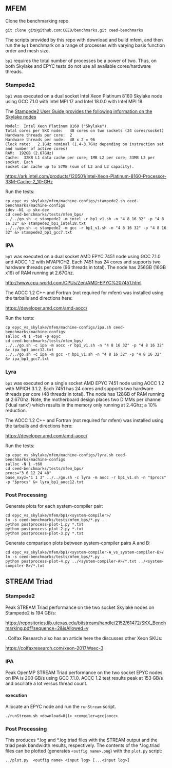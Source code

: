 ## MFEM 

Clone the benchmarking repo

`git clone git@github.com:CEED/benchmarks.git ceed-benchmarks`

The scripts provided by this repo with download and build mfem, and then run the
`bp1` benchmark on a range of processes with varying basis function order
and mesh size.

`bp1` requires the total number of processes be a power of two.  Thus, on both
Skylake and EPYC tests do not use all available cores/hardware threads.

### Stampede2

`bp1` was executed on a dual socket Intel Xeon Platinum 8160 Skylake node using
GCC 7.1.0 with Intel MPI 17 and Intel 18.0.0 with Intel MPI 18.

The [Stampede2 User Guide provides the following information on the Skylake nodes](
https://portal.tacc.utexas.edu/user-guides/stampede2#overview-skxcomputenodes)
```
Model:  Intel Xeon Platinum 8160 ("Skylake")
Total cores per SKX node:   48 cores on two sockets (24 cores/socket)
Hardware threads per core:  2
Hardware threads per node:  48 x 2 = 96
Clock rate:   2.1GHz nominal (1.4-3.7GHz depending on instruction set and number of active cores)
RAM:  192GB (2.67GHz)
Cache:  32KB L1 data cache per core; 1MB L2 per core; 33MB L3 per socket. Each
socket can cache up to 57MB (sum of L2 and L3 capacity).
```

https://ark.intel.com/products/120501/Intel-Xeon-Platinum-8160-Processor-33M-Cache-2_10-GHz

Run the tests:

```
cp epyc_vs_skylake/mfem/machine-configs/stampede2.sh ceed-benchmarks/machine-configs
idev -N1 -p skx-dev
cd ceed-benchmarks/tests/mfem_bps/
../../go.sh -c stampede2 -m intel -r bp1_v1.sh -n "4 8 16 32" -p "4 8 16 32" &> stampede2_bp1_intel18.txt
../../go.sh -c stampede2 -m gcc -r bp1_v1.sh -n "4 8 16 32" -p "4 8 16 32" &> stampede2_bp1_gcc7.txt
```

### IPA

`bp1` was executed on a dual socket AMD EPYC 7451 node using GCC 7.1.0 and AOCC 1.2 with MVAPICH2.
Each 7451 has 24 cores and supports two hardware threads per core (96 threads in
total).  The node has 256GB (16GB x16) of RAM running at 2.67Ghz.

http://www.cpu-world.com/CPUs/Zen/AMD-EPYC%207451.html

The AOCC 1.2 C++ and Fortran (not required for mfem) was installed using the
tarballs and directions here:

https://developer.amd.com/amd-aocc/

Run the tests:

```
cp epyc_vs_skylake/mfem/machine-configs/ipa.sh ceed-benchmarks/machine-configs
salloc -N 1 -t60 -p epyc
cd ceed-benchmarks/tests/mfem_bps/
../../go.sh -c ipa -m aocc -r bp1_v1.sh -n "4 8 16 32" -p "4 8 16 32" &> ipa_bp1_aocc12.txt
../../go.sh -c ipa -m gcc -r bp1_v1.sh -n "4 8 16 32" -p "4 8 16 32" &> ipa_bp1_gcc7.txt
```

### Lyra

`bp1` was executed on a single socket AMD EPYC 7451 node using AOCC 1.2 with
MPICH 3.1.2.  Each 7451 has 24 cores and supports two hardware threads per core (48 threads in
total).  The node has 128GB of RAM running at 2.67Ghz.  Note, the motherboard
design places two DIMMs per channel ('dual rank') which results in the memory
only running at 2.4Ghz; a 10% reduction.

The AOCC 1.2 C++ and Fortran (not required for mfem) was installed using the
tarballs and directions here:

https://developer.amd.com/amd-aocc/

Run the tests:

```
cp epyc_vs_skylake/mfem/machine-configs/lyra.sh ceed-benchmarks/machine-configs
salloc -N 1 -t60
cd ceed-benchmarks/tests/mfem_bps/
procs="3 6 12 24 48"
base_nxyz="1 1 3" ../../go.sh -c lyra -m aocc -r bp1_v1.sh -n "$procs" -p "$procs" &> lyra_bp1_aocc12.txt
```

### Post Processing

Generate plots for each system-compiler pair:

```
cd epyc_vs_skylake/mfem/bp1/<system-compiler>/
ln -s ceed-benchmarks/tests/mfem_bps/*.py .
python postprocess-plot-1.py *.txt
python postprocess-plot-2.py *.txt
python postprocess-plot-3.py *.txt
```

Generate comparison plots between system-compiler pairs A and B:

```
cd epyc_vs_skylake/mfem/bp1/<system-compiler-A_vs_system-compiler-B>/
ln -s ceed-benchmarks/tests/mfem_bps/*.py .
python postprocess-plot-4.py ../<system-compiler-A>/*.txt ../<system-compiler-B>/*.txt
```


## STREAM Triad

### Stampede2

Peak STREAM Triad performance on the two socket Skylake nodes on Stampede2 is
194 GB/s:

https://repositories.lib.utexas.edu/bitstream/handle/2152/61472/SKX_Benchmarking.pdf?sequence=2&isAllowed=y

.  Colfax Research also has an article here the discusses other Xeon SKUs:

https://colfaxresearch.com/xeon-2017/#sec-3

### IPA

Peak OpenMP STREAM Triad performance on the two socket EPYC nodes on IPA is 200 GB/s
using GCC 7.1.0.  AOCC 1.2 test results peak at 153 GB/s and oscillate a lot
versus thread count.

#### execution

Allocate an EPYC node and run the `runStream` script.

```
./runStream.sh <download=0|1> <compiler=gcc|aocc>
```


### Post Processing

This produces \*.log and \*.log.triad files with the STREAM output and the triad
peak bandwidth results, respectively.  The contents of the \*.log.triad files
can be plotted (generates `<outfig name>.png`) with the `plot.py` script:

```
../plot.py  <outfig name> <input log> [...<input log>]
```





